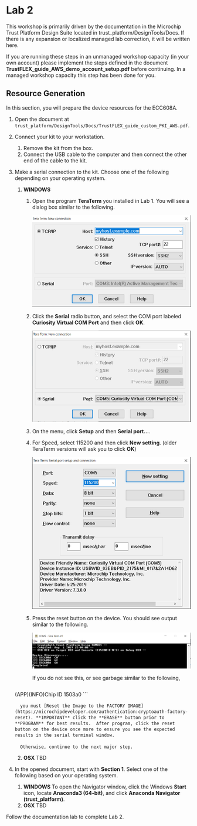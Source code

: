 # Lab 2

This workshop is primarily driven by the documentation in the Microchip Trust Platform Design Suite located in trust_platform/DesignTools/Docs.  If there is any expansion or localized managed lab correction, it will be written here.

If you are running these steps in an unmanaged workshop capacity (in your own account) please implement the steps defined in the document **TrustFLEX_guide_AWS_demo_account_setup.pdf** before continuing.  In a managed workshop capacity this step has been done for you.

## Resource Generation

In this section, you will prepare the device resources for the ECC608A.

1. Open the document at `trust_platform/DesignTools/Docs/TrustFLEX_guide_custom_PKI_AWS.pdf`.
2. Connect your kit to your workstation.
   1. Remove the kit from the box.
   2. Connect the USB cable to the computer and then connect the other end of the cable to the kit.
3. Make a serial connection to the kit.  Choose one of the following depending on your operating system.
   1. **WINDOWS**
      1. Open the program **TeraTerm** you installed in Lab 1.  You will see a dialog box similar to the following.

         ![tt1](workshop-images/2_tt_1.PNG)

      2. Click the **Serial** radio button, and select the COM port labeled **Curiosity Virtual COM Port** and then click **OK**.

         ![tt2](workshop-images/2_tt_2.PNG)

      3. On the menu, click **Setup** and then **Serial port...**.
      4. For Speed, select 115200 and then click **New setting**.  (older TeraTerm versions will ask you to click **OK**)

         ![tt3](workshop-images/2_tt_3.PNG)
      5. Press the reset button on the device.  You should see output similar to the following.

         ![tt4](workshop-images/2_tt_4.PNG)

         If you do not see this, or see garbage similar to the following,

         ```text
   (APP)(INFO)Chip ID 1503a0
          ```   

         you must [Reset the Image to the FACTORY IMAGE](https://microchipdeveloper.com/authentication:cryptoauth-factory-reset). **IMPORTANT** click the **ERASE** button prior to **PROGRAM** for best results.  After program, click the reset button on the device once more to ensure you see the expected results in the serial terminal window.

         Otherwise, continue to the next major step.
   2. **OSX** TBD

2. In the opened document, start with **Section 1**.  Select one of the following based on your operating system.
   1. **WINDOWS** To open the Navigator window, click the Windows **Start** icon, locate **Anaconda3 (64-bit)**, and click **Anaconda Navigator (trust_platform)**.
   2. **OSX** TBD

Follow the documentation lab to complete Lab 2.
